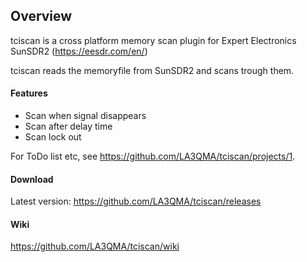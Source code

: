 ## Overview

tciscan is a cross platform memory scan plugin for Expert Electronics SunSDR2 (<https://eesdr.com/en/>)

tciscan reads the memoryfile from SunSDR2 and scans trough them.

#### Features
* Scan when signal disappears
* Scan after delay time
* Scan lock out

For ToDo list etc, see <https://github.com/LA3QMA/tciscan/projects/1>.

#### Download
Latest version: <https://github.com/LA3QMA/tciscan/releases>

#### Wiki
<https://github.com/LA3QMA/tciscan/wiki>
